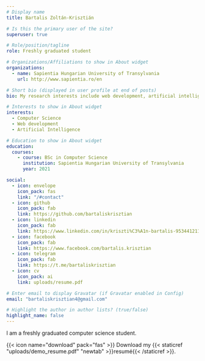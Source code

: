 ```yaml
---
# Display name
title: Bartalis Zoltán-Krisztián

# Is this the primary user of the site?
superuser: true

# Role/position/tagline
role: Freshly graduated student

# Organizations/Affiliations to show in About widget
organizations:
  - name: Sapientia Hungarian University of Transylvania
    url: http://www.sapientia.ro/en

# Short bio (displayed in user profile at end of posts)
bio: My research interests include web development, artificial intelligence.

# Interests to show in About widget
interests:
  - Computer Science
  - Web development
  - Artificial Intelligence

# Education to show in About widget
education:
  courses:
    - course: BSc in Computer Science
      institution: Sapientia Hungarian University of Transylvania
      year: 2021

social:
  - icon: envelope
    icon_pack: fas
    link: "/#contact"
  - icon: github
    icon_pack: fab
    link: https://github.com/bartaliskrisztian
  - icon: linkedin
    icon_pack: fab
    link: https://www.linkedin.com/in/kriszti%C3%A1n-bartalis-953441211/
  - icon: facebook
    icon_pack: fab
    link: https://www.facebook.com/bartalis.krisztian
  - icon: telegram
    icon_pack: fab
    link: https://t.me/bartaliskrisztian
  - icon: cv
    icon_pack: ai
    link: uploads/resume.pdf

# Enter email to display Gravatar (if Gravatar enabled in Config)
email: "bartaliskrisztian4@gmail.com"

# Highlight the author in author lists? (true/false)
highlight_name: false
---
```


I am a freshly graduated computer science student.

{{< icon name="download" pack="fas" >}} Download my {{< staticref "uploads/demo_resume.pdf" "newtab" >}}resumé{{< /staticref >}}.
